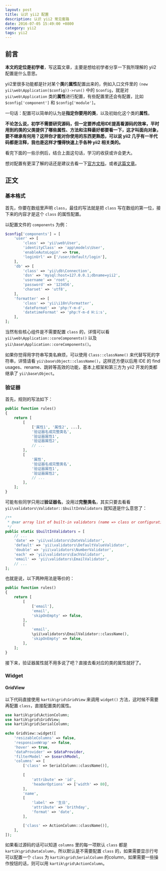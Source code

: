 ```yaml
---
layout: post
title: 认识 yii2 配置
description: 认识 yii2 常见套路
date: 2016-07-05 15:49:00 +0800
category: yii2
tags: yii2
---
```


## 前言

**本文的定位是初学者**，写这篇文章，主要是想给初学者分享一下我所理解的 yii2 配置是什么意思。

yii2里很多功能都是针对某个**类**的**属性**配置出来的，例如入口文件里的 `(new yii\web\Application($config))->run()` 中的 `$config`，就是对 `yii\web\Application` 类的**属性**进行配置，有些配置里还会有配置，比如 `$config['component']` 和 `$config['module']`。

一句话：配置可以简单的认为是**指定你要用的类**，以及初始化这个类的**属性**。

**不论怎么说，初学不需要研究源码，但一定要养成用IDE提高看源码的效率，平时用到的类的父类提供了哪些属性、方法和注释最好都要看一下，这才叫面向对象，要不继承有何用？这样你才能对你使用的东西更熟悉，可以说 yii2 几乎有一半代码都是注释，我也是这样才懂得快速上手各种 yii2 相关类的。**

看完下面的一些示例后，结合上面这句话，学习的收获或许会更大。

想对配置有更深了解的话还是建议去看一下[官方文档](http://www.yiiframework.com/doc-2.0/guide-concept-configurations.html)，或者[这篇文章](http://www.digpage.com/configuration.html)。

## 正文

### 基本格式

首先，你要在数组里声明 `class`，最佳的写法就是把 `class` 写在数组的第一位，接下来的内容才是这个 `class` 的属性配置。

以配置文件的 `components` 为例：

```php
$config['components'] = [
    'user' => [
        'class' => 'yii\web\User',
        'identityClass' => 'app\models\User',
        'enableAutoLogin' => true,
        'loginUrl' => ['/user/default/login'],
    ],
    'db' => [
        'class' => 'yii\db\Connection',
        'dsn' => 'mysql:host=127.0.0.1;dbname=yii2',
        'username' => 'root',
        'password' => '123456',
        'charset' => 'utf8',
    ],
    'formatter' => [
        'class' => 'yii\i18n\Formatter',
        'dateFormat' => 'php:Y-m-d',
        'datetimeFormat' => 'php:Y-m-d H:i:s',
    ],
];
```

当然有些核心组件是不需要配置 `class` 的，详情可以看 `yii\web\Application::coreComponents()` 以及 `yii\base\Application::coreComponents()`。

如果你觉得用字符串写类名麻烦，可以使用 `Class::className()` 来代替写死的字符串，详情请看 `yii\base\Object::className()`，这样还方便以后用 IDE 的 find usages、rename、跳转等高效的功能，基本上框架和第三方为 yii2 开发的类都继承了 `yii\base\Object`。

### 验证器

首先，规则的写法如下：

```php
public function rules()
{
    return [
        [
            ['属性1', '属性2', ...],
            '验证器名或完整类名',
            '验证器属性1',
            '验证器属性2',
            // ...
        ],
        [
            '属性',
            '验证器名或完整类名',
            '验证器属性1',
            '验证器属性2',
            // ...
        ],
    ];
}
```

可能有些同学只用过**验证器名**，没用过**完整类名**，其实只要去看看 `yii\validators\Validator::$builtInValidators` 就知道是什么意思了：

```php
/**
 * @var array list of built-in validators (name => class or configuration)
 */
public static $builtInValidators = [
    // ...
    'date' => 'yii\validators\DateValidator',
    'default' => 'yii\validators\DefaultValueValidator',
    'double' => 'yii\validators\NumberValidator',
    'each' => 'yii\validators\EachValidator',
    'email' => 'yii\validators\EmailValidator',
    // ...
];
```

也就是说，以下两种用法是等价的：

```php
public function rules()
{
    return [
        [
            ['email'],
            'email',
            'skipOnEmpty' => false,
        ],
        [
            'email',
            \yii\validators\EmailValidator::className(),
            'skipOnEmpty' => false,
        ],
    ];
}
```

接下来，验证器属性就不用多说了吧？直接去看对应的类的属性就好了。

### Widget

#### GridView

以下代码直接使用 `kartik\grid\GridView` 来调用 `widget()` 方法，这时候不需要再配置 `class`，直接配置类的属性。

```php
use kartik\grid\ActionColumn;
use kartik\grid\GridView;
use kartik\grid\SerialColumn;
 
echo GridView::widget([
    'resizableColumns' => false,
    'responsiveWrap' => false,
    'hover' => true,
    'dataProvider' => $dataProvider,
    'filterModel' => $searchModel,
    'columns' => [
        ['class' => SerialColumn::className()],
        
        [
            'attribute' => 'id',
            'headerOptions' => ['width' => 80],
        ],
        'name',
        [
            'label' => '生日',
            'attribute' => 'brithday',
            'format' => 'date',
        ],

        ['class' => ActionColumn::className()],
    ],
]);
```

如果看过源码的话可以知道 `columns` 里的每一项默认 `class` 都是 `kartik\grid\DataColumn`，所以默认是不需要配置 `class` 的，如果需要显示行号可以配置一个 `class` 为 `kartik\grid\SerialColumn` 的column，如果需要一些操作按钮的话，则可以用 `kartik\grid\ActionColumn`。
